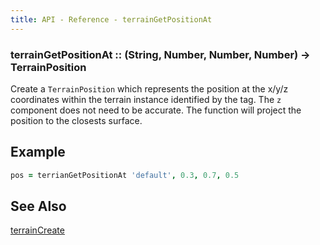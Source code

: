 ```yaml
---
title: API - Reference - terrainGetPositionAt
---
```


### terrainGetPositionAt :: (String, Number, Number, Number) -> TerrainPosition

Create a `TerrainPosition` which represents the position at the x/y/z
coordinates within the terrain instance identified by the tag. The `z`
component does not need to be accurate. The function will project the position
to the closests surface.


## Example

```coffeescript
pos = terrianGetPositionAt 'default', 0.3, 0.7, 0.5
```


## See Also

[terrainCreate](/api/ref/terrainCreate/)
